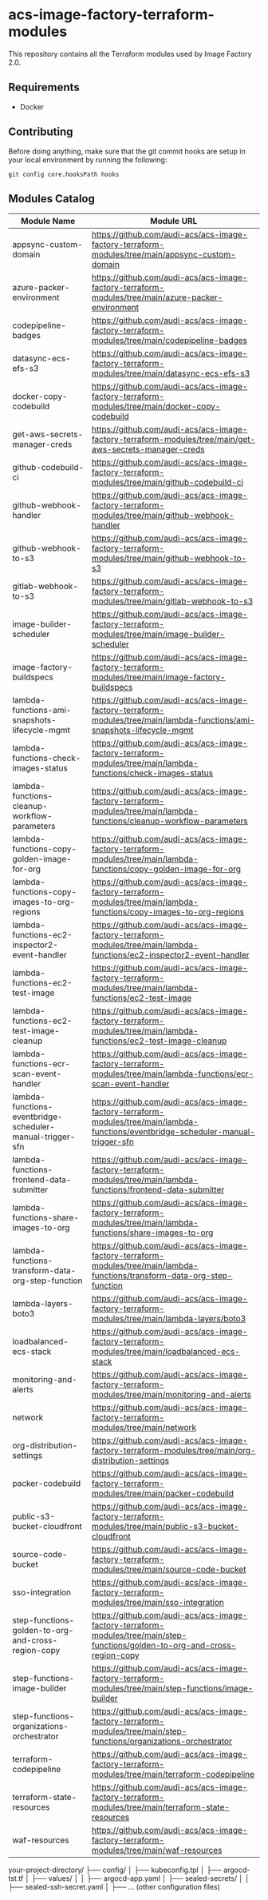 # acs-image-factory-terraform-modules

This repository contains all the Terraform modules used by Image Factory 2.0.

## Requirements

* Docker

## Contributing

Before doing anything, make sure that the git commit hooks are setup in your local environment by running the following:
```
git config core.hooksPath hooks
```

## Modules Catalog
| Module Name | Module URL |
| ----------- | ---------- |
| appsync-custom-domain | https://github.com/audi-acs/acs-image-factory-terraform-modules/tree/main/appsync-custom-domain |
| azure-packer-environment | https://github.com/audi-acs/acs-image-factory-terraform-modules/tree/main/azure-packer-environment |
| codepipeline-badges | https://github.com/audi-acs/acs-image-factory-terraform-modules/tree/main/codepipeline-badges |
| datasync-ecs-efs-s3 | https://github.com/audi-acs/acs-image-factory-terraform-modules/tree/main/datasync-ecs-efs-s3 |
| docker-copy-codebuild | https://github.com/audi-acs/acs-image-factory-terraform-modules/tree/main/docker-copy-codebuild |
| get-aws-secrets-manager-creds | https://github.com/audi-acs/acs-image-factory-terraform-modules/tree/main/get-aws-secrets-manager-creds |
| github-codebuild-ci | https://github.com/audi-acs/acs-image-factory-terraform-modules/tree/main/github-codebuild-ci |
| github-webhook-handler | https://github.com/audi-acs/acs-image-factory-terraform-modules/tree/main/github-webhook-handler |
| github-webhook-to-s3 | https://github.com/audi-acs/acs-image-factory-terraform-modules/tree/main/github-webhook-to-s3 |
| gitlab-webhook-to-s3 | https://github.com/audi-acs/acs-image-factory-terraform-modules/tree/main/gitlab-webhook-to-s3 |
| image-builder-scheduler | https://github.com/audi-acs/acs-image-factory-terraform-modules/tree/main/image-builder-scheduler |
| image-factory-buildspecs | https://github.com/audi-acs/acs-image-factory-terraform-modules/tree/main/image-factory-buildspecs |
| lambda-functions-ami-snapshots-lifecycle-mgmt | https://github.com/audi-acs/acs-image-factory-terraform-modules/tree/main/lambda-functions/ami-snapshots-lifecycle-mgmt |
| lambda-functions-check-images-status | https://github.com/audi-acs/acs-image-factory-terraform-modules/tree/main/lambda-functions/check-images-status |
| lambda-functions-cleanup-workflow-parameters | https://github.com/audi-acs/acs-image-factory-terraform-modules/tree/main/lambda-functions/cleanup-workflow-parameters |
| lambda-functions-copy-golden-image-for-org | https://github.com/audi-acs/acs-image-factory-terraform-modules/tree/main/lambda-functions/copy-golden-image-for-org |
| lambda-functions-copy-images-to-org-regions | https://github.com/audi-acs/acs-image-factory-terraform-modules/tree/main/lambda-functions/copy-images-to-org-regions |
| lambda-functions-ec2-inspector2-event-handler | https://github.com/audi-acs/acs-image-factory-terraform-modules/tree/main/lambda-functions/ec2-inspector2-event-handler |
| lambda-functions-ec2-test-image | https://github.com/audi-acs/acs-image-factory-terraform-modules/tree/main/lambda-functions/ec2-test-image |
| lambda-functions-ec2-test-image-cleanup | https://github.com/audi-acs/acs-image-factory-terraform-modules/tree/main/lambda-functions/ec2-test-image-cleanup |
| lambda-functions-ecr-scan-event-handler | https://github.com/audi-acs/acs-image-factory-terraform-modules/tree/main/lambda-functions/ecr-scan-event-handler |
| lambda-functions-eventbridge-scheduler-manual-trigger-sfn | https://github.com/audi-acs/acs-image-factory-terraform-modules/tree/main/lambda-functions/eventbridge-scheduler-manual-trigger-sfn |
| lambda-functions-frontend-data-submitter | https://github.com/audi-acs/acs-image-factory-terraform-modules/tree/main/lambda-functions/frontend-data-submitter |
| lambda-functions-share-images-to-org | https://github.com/audi-acs/acs-image-factory-terraform-modules/tree/main/lambda-functions/share-images-to-org |
| lambda-functions-transform-data-org-step-function | https://github.com/audi-acs/acs-image-factory-terraform-modules/tree/main/lambda-functions/transform-data-org-step-function |
| lambda-layers-boto3 | https://github.com/audi-acs/acs-image-factory-terraform-modules/tree/main/lambda-layers/boto3 |
| loadbalanced-ecs-stack | https://github.com/audi-acs/acs-image-factory-terraform-modules/tree/main/loadbalanced-ecs-stack |
| monitoring-and-alerts | https://github.com/audi-acs/acs-image-factory-terraform-modules/tree/main/monitoring-and-alerts |
| network | https://github.com/audi-acs/acs-image-factory-terraform-modules/tree/main/network |
| org-distribution-settings | https://github.com/audi-acs/acs-image-factory-terraform-modules/tree/main/org-distribution-settings |
| packer-codebuild | https://github.com/audi-acs/acs-image-factory-terraform-modules/tree/main/packer-codebuild |
| public-s3-bucket-cloudfront | https://github.com/audi-acs/acs-image-factory-terraform-modules/tree/main/public-s3-bucket-cloudfront |
| source-code-bucket | https://github.com/audi-acs/acs-image-factory-terraform-modules/tree/main/source-code-bucket |
| sso-integration | https://github.com/audi-acs/acs-image-factory-terraform-modules/tree/main/sso-integration |
| step-functions-golden-to-org-and-cross-region-copy | https://github.com/audi-acs/acs-image-factory-terraform-modules/tree/main/step-functions/golden-to-org-and-cross-region-copy |
| step-functions-image-builder | https://github.com/audi-acs/acs-image-factory-terraform-modules/tree/main/step-functions/image-builder |
| step-functions-organizations-orchestrator | https://github.com/audi-acs/acs-image-factory-terraform-modules/tree/main/step-functions/organizations-orchestrator |
| terraform-codepipeline | https://github.com/audi-acs/acs-image-factory-terraform-modules/tree/main/terraform-codepipeline |
| terraform-state-resources | https://github.com/audi-acs/acs-image-factory-terraform-modules/tree/main/terraform-state-resources |
| waf-resources | https://github.com/audi-acs/acs-image-factory-terraform-modules/tree/main/waf-resources |



your-project-directory/
├── config/
│   ├── kubeconfig.tpl
│   ├── argocd-tst.tf
│   ├── values/
│   │   ├── argocd-app.yaml
│   ├── sealed-secrets/
│   │   ├── sealed-ssh-secret.yaml
│   ├── ... (other configuration files)